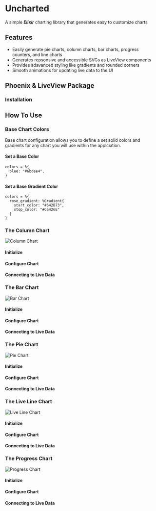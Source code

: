 # Uncharted
A simple ***Elixir*** charting library that generates easy to customize charts

## Features
- Easily generate pie charts, column charts, bar charts, progress counters, and line charts
- Generates repsonsive and accessible SVGs as LiveView components
- Provides adavanced styling like gradients and rounded corners
- Smooth animations for updating live data to the UI

## Phoenix & LiveView Package

### Installation

## How To Use

### Base Chart Colors 
Base chart configuration allows you to define a set solid colors and gradients for any chart you will use within the applciation.

#### Set a Base Color
```
colors = %{
  blue: "#6bdee4",
}
```

#### Set a Base Gradient Color
```
colors = %{
  rose_gradient: %Gradient{
    start_color: "#642B73",
    stop_color: "#C6426E"
  }
}
```

### The Column Chart
![Column Chart](demo/assets/static/images/column-chart.jpg?raw=true "Column Chart")

  #### Initialize
  
  #### Configure Chart
  
  #### Connecting to Live Data

### The Bar Chart
![Bar Chart](demo/assets/static/images/bar-chart.jpg?raw=true "Bar Chart")
  #### Initialize
  
  #### Configure Chart
  
  #### Connecting to Live Data

### The Pie Chart
![Pie Chart](demo/assets/static/images/pie-chart.jpg?raw=true "Pie Chart")

  #### Initialize
  
  #### Configure Chart
  
  #### Connecting to Live Data

### The Live Line Chart
![Live Line Chart](demo/assets/static/images/line-chart.jpg?raw=true "Live Line Chart")

  #### Initialize
  
  #### Configure Chart
  
  #### Connecting to Live Data

### The Progress Chart
![Progress Chart](demo/assets/static/images/progress-chart.jpg?raw=true "Progress Chart")
  #### Initialize
  
  #### Configure Chart
  
  #### Connecting to Live Data
